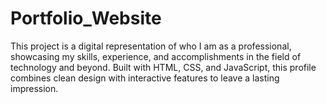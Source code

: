# Portfolio_Website
 This project is a digital representation of who I am as a professional, showcasing my skills, experience, and accomplishments in the field of technology and beyond. Built with HTML, CSS, and JavaScript, this profile combines clean design with interactive features to leave a lasting impression.
